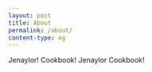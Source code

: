 ```yaml
---
layout: post
title: About
permalink: /about/
content-type: eg
---
```


Jenaylor! Cookbook! Jenaylor Cookbook!
